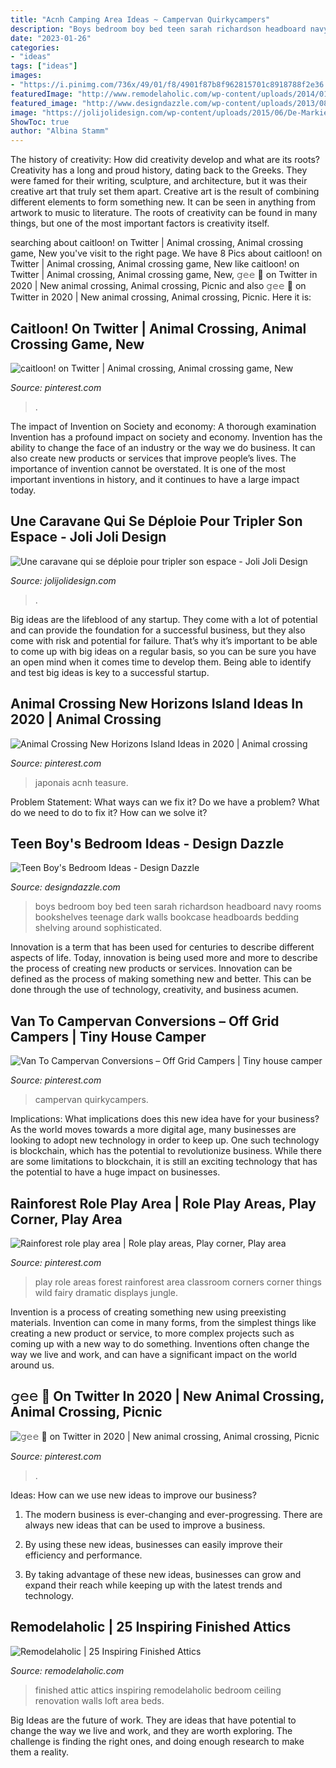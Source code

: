 ```yaml
---
title: "Acnh Camping Area Ideas ~ Campervan Quirkycampers"
description: "Boys bedroom boy bed teen sarah richardson headboard navy rooms bookshelves teenage dark walls bookcase headboards bedding shelving around sophisticated"
date: "2023-01-26"
categories:
- "ideas"
tags: ["ideas"]
images:
- "https://i.pinimg.com/736x/49/01/f8/4901f87b8f962815701c8918788f2e36.jpg"
featuredImage: "http://www.remodelaholic.com/wp-content/uploads/2014/01/attic-family-room-1-1-533x800.jpg"
featured_image: "http://www.designdazzle.com/wp-content/uploads/2013/08/2011-1202-SARAH-29341.jpg"
image: "https://jolijolidesign.com/wp-content/uploads/2015/06/De-Markies-sleeping-area.jpg"
ShowToc: true
author: "Albina Stamm"
---
```



The history of creativity: How did creativity develop and what are its roots?
Creativity has a long and proud history, dating back to the Greeks. They were famed for their writing, sculpture, and architecture, but it was their creative art that truly set them apart. Creative art is the result of combining different elements to form something new. It can be seen in anything from artwork to music to literature. The roots of creativity can be found in many things, but one of the most important factors is creativity itself.

	

		
searching about caitloon! on Twitter | Animal crossing, Animal crossing game, New you've visit to the right page. We have 8 Pics about caitloon! on Twitter | Animal crossing, Animal crossing game, New like caitloon! on Twitter | Animal crossing, Animal crossing game, New, 𝚐𝚎𝚎 🌿 on Twitter in 2020 | New animal crossing, Animal crossing, Picnic and also 𝚐𝚎𝚎 🌿 on Twitter in 2020 | New animal crossing, Animal crossing, Picnic. Here it is:
		
    
## Caitloon! On Twitter | Animal Crossing, Animal Crossing Game, New

<img loading=lazy src="https://i.pinimg.com/736x/6e/5e/2b/6e5e2b47e23c3388d99e103d3fb7be33.jpg" onerror="this.onerror=null;this.src='https://tse2.mm.bing.net/th?id=OIP.66xGdi7ybMRWGb_qGZtVWwHaEK&amp;pid=15.1';" alt="caitloon! on Twitter | Animal crossing, Animal crossing game, New">

_Source: pinterest.com_

>. 

	

The impact of Invention on Society and economy: A thorough examination
Invention has a profound impact on society and economy. Invention has the ability to change the face of an industry or the way we do business. It can also create new products or services that improve people’s lives. The importance of invention cannot be overstated. It is one of the most important inventions in history, and it continues to have a large impact today.

    
## Une Caravane Qui Se Déploie Pour Tripler Son Espace - Joli Joli Design

<img loading=lazy src="https://jolijolidesign.com/wp-content/uploads/2015/06/De-Markies-sleeping-area.jpg" onerror="this.onerror=null;this.src='https://tse3.mm.bing.net/th?id=OIP.a8Ps8H_-u1ZCHesPFNYqxAHaE7&amp;pid=15.1';" alt="Une caravane qui se déploie pour tripler son espace - Joli Joli Design">

_Source: jolijolidesign.com_

>. 

	

Big ideas are the lifeblood of any startup. They come with a lot of potential and can provide the foundation for a successful business, but they also come with risk and potential for failure. That’s why it’s important to be able to come up with big ideas on a regular basis, so you can be sure you have an open mind when it comes time to develop them. Being able to identify and test big ideas is key to a successful startup.

    
## Animal Crossing New Horizons Island Ideas In 2020 | Animal Crossing

<img loading=lazy src="https://i.pinimg.com/736x/53/23/25/53232502998d9f7106a54456fdb96f2c.jpg" onerror="this.onerror=null;this.src='https://tse4.mm.bing.net/th?id=OIP.rPVuTyi7m5xtKWNjPC0MVQHaD2&amp;pid=15.1';" alt="Animal Crossing New Horizons Island Ideas in 2020 | Animal crossing">

_Source: pinterest.com_

>japonais acnh teasure. 

	

Problem Statement: What ways can we fix it?
Do we have a problem?
What do we need to do to fix it?
How can we solve it?

    
## Teen Boy&#039;s Bedroom Ideas - Design Dazzle

<img loading=lazy src="http://www.designdazzle.com/wp-content/uploads/2013/08/2011-1202-SARAH-29341.jpg" onerror="this.onerror=null;this.src='https://tse1.mm.bing.net/th?id=OIP.qx4yJ-z71p3CF2Xrk-XorQHaLO&amp;pid=15.1';" alt="Teen Boy&#039;s Bedroom Ideas - Design Dazzle">

_Source: designdazzle.com_

>boys bedroom boy bed teen sarah richardson headboard navy rooms bookshelves teenage dark walls bookcase headboards bedding shelving around sophisticated. 

	

Innovation is a term that has been used for centuries to describe different aspects of life. Today, innovation is being used more and more to describe the process of creating new products or services. Innovation can be defined as the process of making something new and better. This can be done through the use of technology, creativity, and business acumen.

    
## Van To Campervan Conversions – Off Grid Campers | Tiny House Camper

<img loading=lazy src="https://i.pinimg.com/736x/49/01/f8/4901f87b8f962815701c8918788f2e36.jpg" onerror="this.onerror=null;this.src='https://tse2.mm.bing.net/th?id=OIP.zd_r0LOHdkPiK_iwNiefqwHaEK&amp;pid=15.1';" alt="Van To Campervan Conversions – Off Grid Campers | Tiny house camper">

_Source: pinterest.com_

>campervan quirkycampers. 

	

Implications: What implications does this new idea have for your business?
As the world moves towards a more digital age, many businesses are looking to adopt new technology in order to keep up. One such technology is blockchain, which has the potential to revolutionize business. While there are some limitations to blockchain, it is still an exciting technology that has the potential to have a huge impact on businesses.

    
## Rainforest Role Play Area | Role Play Areas, Play Corner, Play Area

<img loading=lazy src="https://i.pinimg.com/originals/21/62/31/21623191bc8f2bcc32be9dbdb036c697.jpg" onerror="this.onerror=null;this.src='https://tse1.mm.bing.net/th?id=OIP.9CK97GGv8L69E1EuODf91wHaJ6&amp;pid=15.1';" alt="Rainforest role play area | Role play areas, Play corner, Play area">

_Source: pinterest.com_

>play role areas forest rainforest area classroom corners corner things wild fairy dramatic displays jungle. 

	

Invention is a process of creating something new using preexisting materials. Invention can come in many forms, from the simplest things like creating a new product or service, to more complex projects such as coming up with a new way to do something. Inventions often change the way we live and work, and can have a significant impact on the world around us.

    
## 𝚐𝚎𝚎 🌿 On Twitter In 2020 | New Animal Crossing, Animal Crossing, Picnic

<img loading=lazy src="https://i.pinimg.com/736x/d6/12/1c/d6121caf922a806d21fd8cb028e39aa5.jpg" onerror="this.onerror=null;this.src='https://tse4.mm.bing.net/th?id=OIP.RjWqM9gDJF4lFE6wiwYeeQHaEK&amp;pid=15.1';" alt="𝚐𝚎𝚎 🌿 on Twitter in 2020 | New animal crossing, Animal crossing, Picnic">

_Source: pinterest.com_

>. 

	

Ideas: How can we use new ideas to improve our business?
1. The modern business is ever-changing and ever-progressing. There are always new ideas that can be used to improve a business.
2. By using these new ideas, businesses can easily improve their efficiency and performance.

3. By taking advantage of these new ideas, businesses can grow and expand their reach while keeping up with the latest trends and technology.

    
## Remodelaholic | 25 Inspiring Finished Attics

<img loading=lazy src="http://www.remodelaholic.com/wp-content/uploads/2014/01/attic-family-room-1-1-533x800.jpg" onerror="this.onerror=null;this.src='https://tse3.mm.bing.net/th?id=OIP.dpf-LUwXRmSu2QjKfeBvxwHaLH&amp;pid=15.1';" alt="Remodelaholic | 25 Inspiring Finished Attics">

_Source: remodelaholic.com_

>finished attic attics inspiring remodelaholic bedroom ceiling renovation walls loft area beds. 

	

Big Ideas are the future of work. They are ideas that have potential to change the way we live and work, and they are worth exploring. The challenge is finding the right ones, and doing enough research to make them a reality.

